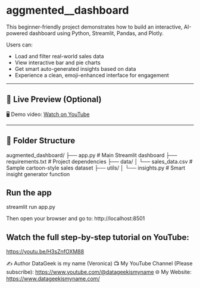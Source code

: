 # aggmented__dashboard
This beginner-friendly project demonstrates how to build an interactive, AI-powered dashboard using Python, Streamlit, Pandas, and Plotly.

Users can:
- Load and filter real-world sales data
- View interactive bar and pie charts
- Get smart auto-generated insights based on data
- Experience a clean, emoji-enhanced interface for engagement

---

## 🚀 Live Preview (Optional)
🖥️ Demo video: [Watch on YouTube](https://www.youtube.com/watch?v=YOUR-VIDEO-LINK)

---

## 📁 Folder Structure
augmented_dashboard/
├── app.py # Main Streamlit dashboard
├── requirements.txt # Project dependencies
├── data/
│ └── sales_data.csv # Sample cartoon-style sales dataset
├── utils/
│ └── insights.py # Smart insight generator function

## Run the app
streamlit run app.py

Then open your browser and go to:
http://localhost:8501


## Watch the full step-by-step tutorial on YouTube: 
https://youtu.be/H3sZnfOXM88

✍️ Author
DataGeek is my name (Veronica)
📺 My YouTube Channel (Please subscribe): https://www.youtube.com/@datageekismyname
🌐 My Website: https://www.datageekismyname.com/

